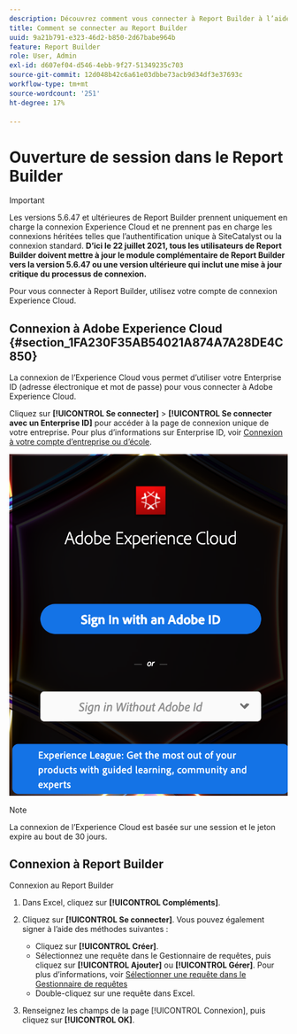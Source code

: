 ```yaml
---
description: Découvrez comment vous connecter à Report Builder à l’aide de votre compte de connexion Experience Cloud.
title: Comment se connecter au Report Builder
uuid: 9a21b791-e323-46d2-b850-2d67babe964b
feature: Report Builder
role: User, Admin
exl-id: d607ef04-d546-4ebb-9f27-51349235c703
source-git-commit: 12d048b42c6a61e03dbbe73acb9d34df3e37693c
workflow-type: tm+mt
source-wordcount: '251'
ht-degree: 17%

---
```


# Ouverture de session dans le Report Builder

>[!IMPORTANT]
>
>Les versions 5.6.47 et ultérieures de Report Builder prennent uniquement en charge la connexion Experience Cloud et ne prennent pas en charge les connexions héritées telles que l’authentification unique à SiteCatalyst ou la connexion standard. **D’ici le 22 juillet 2021, tous les utilisateurs de Report Builder doivent mettre à jour le module complémentaire de Report Builder vers la version 5.6.47 ou une version ultérieure qui inclut une mise à jour critique du processus de connexion.**

Pour vous connecter à Report Builder, utilisez votre compte de connexion Experience Cloud.

## Connexion à Adobe Experience Cloud {#section_1FA230F35AB54021A874A7A28DE4C850}

La connexion de l’Experience Cloud vous permet d’utiliser votre Enterprise ID (adresse électronique et mot de passe) pour vous connecter à Adobe Experience Cloud.

Cliquez sur **[!UICONTROL Se connecter]** > **[!UICONTROL Se connecter avec un Enterprise ID]** pour accéder à la page de connexion unique de votre entreprise. Pour plus d’informations sur Enterprise ID, voir [Connexion à votre compte d’entreprise ou d’école](https://helpx.adobe.com/fr/enterprise/kb/enterprise-id-faq.html#whatis).

![Capture d’écran montrant la fenêtre de connexion à Adobe Experience Cloud présentant les options de connexion avec ou sans votre Adobe ID](assets/adobe_id_login.png)

>[!NOTE]
>
>La connexion de l’Experience Cloud est basée sur une session et le jeton expire au bout de 30 jours.

## Connexion à Report Builder

Connexion au Report Builder

1. Dans Excel, cliquez sur **[!UICONTROL Compléments]**.
1. Cliquez sur **[!UICONTROL Se connecter]**. Vous pouvez également signer à l’aide des méthodes suivantes :

   * Cliquez sur **[!UICONTROL Créer]**.
   * Sélectionnez une requête dans le Gestionnaire de requêtes, puis cliquez sur **[!UICONTROL Ajouter]** ou **[!UICONTROL Gérer]**. Pour plus d’informations, voir [Sélectionner une requête dans le Gestionnaire de requêtes](/help/analyze/legacy-report-builder/manage-requests/r-arb-manage-requests.md)
   * Double-cliquez sur une requête dans Excel.

1. Renseignez les champs de la page [!UICONTROL Connexion], puis cliquez sur **[!UICONTROL OK]**.
